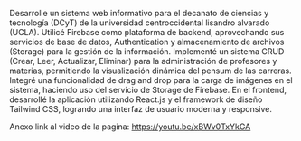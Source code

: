 Desarrolle un sistema web informativo para el decanato de ciencias y tecnología (DCyT) de la universidad centroccidental lisandro alvarado (UCLA).
Utilicé Firebase como plataforma de backend, aprovechando sus servicios de base de datos, Authentication y almacenamiento de archivos (Storage) para la gestión de la información.
Implementé un sistema CRUD (Crear, Leer, Actualizar, Eliminar) para la administración de profesores y materias, permitiendo la visualización dinámica del pensum de las carreras.
Integré una funcionalidad de drag and drop para la carga de imágenes en el sistema, haciendo uso del servicio de Storage de Firebase.
En el frontend, desarrollé la aplicación utilizando React.js y el framework de diseño Tailwind CSS, logrando una interfaz de usuario moderna y responsive.

Anexo link al video de la pagina:
https://youtu.be/xBWv0TxYkGA
